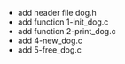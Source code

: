 - add header file dog.h
- add function 1-init_dog.c
- add function 2-print_dog.c
- add 4-new_dog.c
- add 5-free_dog.c


